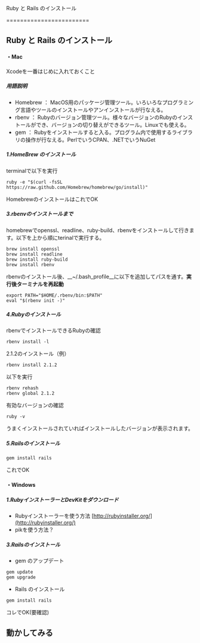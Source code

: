 Ruby と Rails のインストール

========================

## Ruby と Rails のインストール

#### ・Mac
Xcodeを一番はじめに入れておくこと

##### 用語説明
- Homebrew ： MacOS用のパッケージ管理ツール。いろいろなプログラミング言語やツールのインストールやアンインストールが行なえる。
- rbenv ： Rubyのバージョン管理ツール。様々なバージョンのRubyのインストールができ、バージョンの切り替えができるツール。Linuxでも使える。
- gem ： Rubyをインストールすると入る。プログラム内で使用するライブラリの操作が行なえる。PerlでいうCPAN、.NETでいうNuGet

##### 1.HomeBrew のインストール
terminalで以下を実行
```
ruby -e "$(curl -fsSL https://raw.github.com/Homebrew/homebrew/go/install)"
```
HomebrewのインストールはこれでOK

##### 3.rbenvのインストールまで
homebrewでopenssl、readline、ruby-build、rbenvをインストールして行きます。以下を上から順にterinalで実行する。
```
brew install openssl
brew install readline
brew install ruby-build
brew install rbenv
```
rbenvのインストール後、__~/.bash_profile__に以下を追加してパスを通す。__実行後ターミナルを再起動__
```
export PATH="$HOME/.rbenv/bin:$PATH"
eval "$(rbenv init -)"
```


##### 4.Rubyのインストール
rbenvでインストールできるRubyの確認
```
rbenv install -l
```
2.1.2のインストール（例）
```
rbenv install 2.1.2
```
以下を実行
```
rbenv rehash
rbenv global 2.1.2
```
有効なバージョンの確認
```
ruby -v
```
うまくインストールされていればインストールしたバージョンが表示されます。

##### 5.Railsのインストール
```
gem install rails
```
これでOK

#### ・Windows

##### 1.RubyインストーラーとDevKitをダウンロード
- Rubyインストーラーを使う方法
[http://rubyinstaller.org/](http://rubyinstaller.org/)
- pikを使う方法？

##### 3.Railsのインストール
- gem のアップデート
```
gem update 
gem upgrade
```
- Rails のインストール
```
gem install rails 
```
コレでOK(要確認)


## 動かしてみる



